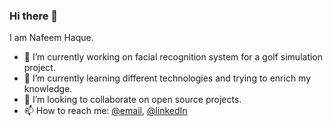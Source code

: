 ### Hi there 👋
I am Nafeem Haque. 

- 🔭 I’m currently working on facial recognition system for a golf simulation project.
- 🌱 I’m currently learning different technologies and trying to enrich my knowledge.
- 👯 I’m looking to collaborate on open source projects.
- 📫 How to reach me: [@email](mailto:haquenafeem@gmail.com), [@linkedIn](https://www.linkedin.com/in/nafeem-haque/)
